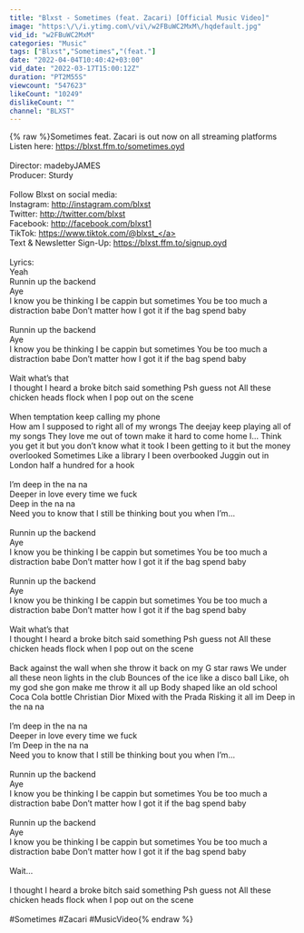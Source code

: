 ```yaml
---
title: "Blxst - Sometimes (feat. Zacari) [Official Music Video]"
image: "https:\/\/i.ytimg.com\/vi\/w2FBuWC2MxM\/hqdefault.jpg"
vid_id: "w2FBuWC2MxM"
categories: "Music"
tags: ["Blxst","Sometimes","(feat."]
date: "2022-04-04T10:40:42+03:00"
vid_date: "2022-03-17T15:00:12Z"
duration: "PT2M55S"
viewcount: "547623"
likeCount: "10249"
dislikeCount: ""
channel: "BLXST"
---
```

{% raw %}Sometimes feat. Zacari is out now on all streaming platforms<br />Listen here: <a rel="nofollow" target="blank" href="https://blxst.ffm.to/sometimes.oyd">https://blxst.ffm.to/sometimes.oyd</a><br /><br />Director: madebyJAMES<br />Producer: Sturdy<br /><br />Follow Blxst on social media:<br />Instagram: <a rel="nofollow" target="blank" href="http://instagram.com/blxst">http://instagram.com/blxst</a><br />Twitter: <a rel="nofollow" target="blank" href="http://twitter.com/blxst">http://twitter.com/blxst</a><br />Facebook: <a rel="nofollow" target="blank" href="http://facebook.com/blxst1">http://facebook.com/blxst1</a><br />TikTok: <a rel="nofollow" target="blank" href="https://www.tiktok.com/@blxst_">https://www.tiktok.com/@blxst_</a><br />Text &amp; Newsletter Sign-Up: <a rel="nofollow" target="blank" href="https://blxst.ffm.to/signup.oyd">https://blxst.ffm.to/signup.oyd</a><br /><br />Lyrics:<br />Yeah<br />Runnin up the backend<br />Aye<br />I know you be thinking I be cappin but sometimes You be too much a distraction babe Don’t matter how I got it if the bag spend baby<br /><br />Runnin up the backend<br />Aye<br />I know you be thinking I be cappin but sometimes You be too much a distraction babe Don’t matter how I got it if the bag spend baby<br /><br />Wait what’s that<br />I thought I heard a broke bitch said something Psh guess not All these chicken heads flock when I pop out on the scene<br /><br />When temptation keep calling my phone<br />How am I supposed to right all of my wrongs The deejay keep playing all of my songs They love me out of town make it hard to come home I… Think you get it but you don’t know what it took I been getting to it but the money overlooked Sometimes Like a library I been overbooked Juggin out in London half a hundred for a hook<br /><br />I’m deep in the na na<br />Deeper in love every time we fuck<br />Deep in the na na<br />Need you to know that I still be thinking bout you when I’m…<br /><br />Runnin up the backend<br />Aye<br />I know you be thinking I be cappin but sometimes You be too much a distraction babe Don’t matter how I got it if the bag spend baby<br /><br />Runnin up the backend<br />Aye<br />I know you be thinking I be cappin but sometimes You be too much a distraction babe Don’t matter how I got it if the bag spend baby<br /><br />Wait what’s that<br />I thought I heard a broke bitch said something Psh guess not All these chicken heads flock when I pop out on the scene<br /><br />Back against the wall when she throw it back on my G star raws We under all these neon lights in the club Bounces of the ice like a disco ball Like, oh my god she gon make me throw it all up Body shaped like an old school Coca Cola bottle Christian Dior Mixed with the Prada Risking it all im Deep in the na na<br /><br />I’m deep in the na na<br />Deeper in love every time we fuck<br />I’m Deep in the na na<br />Need you to know that I still be thinking bout you when I’m…<br /><br />Runnin up the backend<br />Aye<br />I know you be thinking I be cappin but sometimes You be too much a distraction babe Don’t matter how I got it if the bag spend baby<br /><br />Runnin up the backend<br />Aye<br />I know you be thinking I be cappin but sometimes You be too much a distraction babe Don’t matter how I got it if the bag spend baby<br /><br />Wait…<br /><br />I thought I heard a broke bitch said something Psh guess not All these chicken heads flock when I pop out on the scene<br /><br />#Sometimes #Zacari #MusicVideo{% endraw %}
